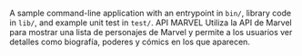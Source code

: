 A sample command-line application with an entrypoint in `bin/`, library code
in `lib/`, and example unit test in `test/`.
API MARVEL
Utiliza la API de Marvel para mostrar una lista de personajes de Marvel y permite a los usuarios ver detalles como biografía, poderes y cómics en los que aparecen.
